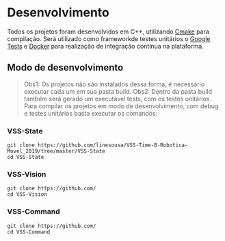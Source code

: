 # Desenvolvimento

Todos os projetos foram desenvolvidos em C++, utilizando [Cmake](https://cmake.org/) para compilação.
Será utilizado como frameworkde testes unitários o [Google Tests](https://github.com/google/googletest)
e [Docker](https://www.docker.com/) para realização de integração contínua na plataforma.

## Modo de desenvolvimento

> Obs1: Os projetos não são instalados dessa forma, é necessário executar cada um em sua pasta build.
> Obs2: Dentro da pasta build também será gerado um executável tests, com os testes unitários.
Para compilar os projetos em modo de desenvolvimento, com debug e testes unitários basta executar os comandos: 

### VSS-State
```
git clone https://github.com/linesousa/VSS-Time-B-Robotica-Movel_2019/tree/master/VSS-State
cd VSS-State
```

### VSS-Vision
```
git clone https://github.com/
cd VSS-Vision
```

### VSS-Command
```
git clone https://github.com/
cd VSS-Command
```

